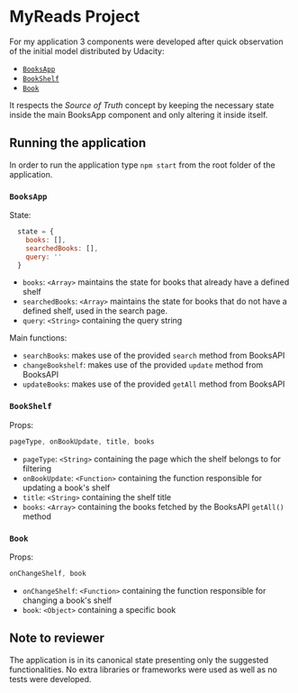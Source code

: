 # MyReads Project

For my application 3 components were developed after quick observation of the initial model distributed by Udacity:

* [`BooksApp`](#BookApp)
* [`BookShelf`](#BookShelf)
* [`Book`](#Book)

It respects the _Source of Truth_ concept by keeping the necessary state inside the main BooksApp component and only altering it inside itself.

## Running the application

In order to run the application type `npm start` from the root folder of the application.

### `BooksApp`

State:

```js
  state = {
    books: [],
    searchedBooks: [],
    query: ''
  }
```

* `books`: `<Array>` maintains the state for books that already have a defined shelf
* `searchedBooks`: `<Array>` maintains the state for books that do not have a defined shelf, used in the search page.
* `query`: `<String>` containing the query string

Main functions:

* `searchBooks`: makes use of the provided `search` method from BooksAPI
* `changeBookshelf`: makes use of the provided `update` method from BooksAPI
* `updateBooks`: makes use of the provided `getAll` method from BooksAPI

### `BookShelf`

Props:

```js
pageType, onBookUpdate, title, books
```

* `pageType`: `<String>` containing the page which the shelf belongs to for filtering
* `onBookUpdate`: `<Function>` containing the function responsible for updating a book's shelf
* `title`: `<String>` containing the shelf title
* `books`: `<Array>` containing the books fetched by the BooksAPI `getAll()` method


### `Book`

Props:

```js
onChangeShelf, book
```

* `onChangeShelf`: `<Function>` containing the function responsible for changing a book's shelf
* `book`: `<Object>` containing a specific book

## Note to reviewer

The application is in its canonical state presenting only the suggested functionalities. No extra libraries or frameworks were used as well as no tests were developed.

